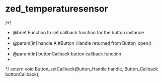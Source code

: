 # zed_temperaturesensor

/*!
 *  @brief     Function to set callback function for the button instance
 *
 *  @param[in] handle           A #Button_Handle returned from Button_open()
 *
 *  @param[in] buttonCallback   button callback function
 *
 */
extern void Button_setCallback(Button_Handle handle, Button_Callback buttonCallback);
